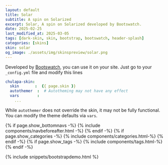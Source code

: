 ```yaml
---
layout: default
title: Solar
subtitle: A spin on Solarized
excerpt: Solar, A spin on Solarized developed by Bootswatch.
date: 2025-02-25
last_modified_at: 2025-03-05
tags: [dark-skin, skin, bootstrap, bootswatch, header-splash]
categories: [skins]
skin: solar
og_image: ./assets/img/skinspreview/solar.png
---
```



Developed by [Bootswatch](https://bootswatch.com/), you can use it on your site. Just go to your `_config.yml` file and modify this lines

```yaml
chulapa-skin: 
  skin       :  {{ page.skin }}
  autothemer  :  # Autotheming may not have any effect
  vars        :    
    ...
```


While `autothemer` does not override the skin, it may not be fully functional. You can modify the theme defaults via `vars`.




{% if page.show_bottomnavs -%}
{% include components/navbeforeafter.html -%}
{% endif -%}
{% if page.show_categories -%}
{% include components/categories.html-%}
{% endif -%}
{% if page.show_tags -%}
{% include components/tags.html-%}
{% endif -%}


{% include snippets/bootstrapdemo.html  %}
